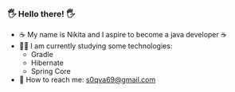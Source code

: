 ### :raised_hand_with_fingers_splayed: Hello there! :raised_hand_with_fingers_splayed:

- ☕ My name is Nikita and I aspire to become a java developer ☕
- :man_student: I am currently studying some technologies:
  - Gradle
  - Hibernate
  - Spring Core
- :email: How to reach me: s0qva69@gmail.com
